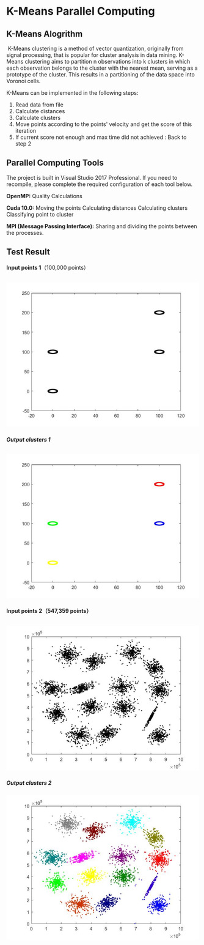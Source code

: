 # K-Means Parallel Computing

## K-Means Alogrithm
​    K-Means clustering is a method of vector quantization, originally from signal processing, that is popular for cluster analysis in data mining. K-Means clustering aims to partition n observations into k clusters in which each observation belongs to the cluster with the nearest mean, serving as a prototype of the cluster. This results in a partitioning of the data space into Voronoi cells.



K-Means can be implemented in the following steps:

1. Read data from file
2. Calculate distances 
3. Calculate clusters
4. Move points according to the points' velocity and get the score of this iteration
5. If current score not enough and max time did not achieved : Back to step 2

## Parallel Computing Tools
The project is built in Visual Studio 2017 Professional. If you need to recompile, please complete the required configuration of each tool below.

**OpenMP:**
Quality Calculations

**Cuda 10.0:**
Moving the points Calculating distances Calculating clusters Classifying point to cluster

**MPI (Message Passing Interface):**
Sharing and dividing the points between the processes.

## Test Result
**Input points 1**（100,000 points）

## ![input](https://github.com/NonoHh/MyKMeans/blob/master/test%20result/input.jpg)

##### **Output clusters 1**

## ![result](https://github.com/NonoHh/MyKMeans/blob/master/test%20result/result.jpg)

**Input points 2（547,359 points）**

## ![input2](https://github.com/NonoHh/MyKMeans/blob/master/test%20result/input2.jpg)

##### **Output clusters 2**

###### ![result2](https://github.com/NonoHh/MyKMeans/blob/master/test%20result/result2.jpg)
